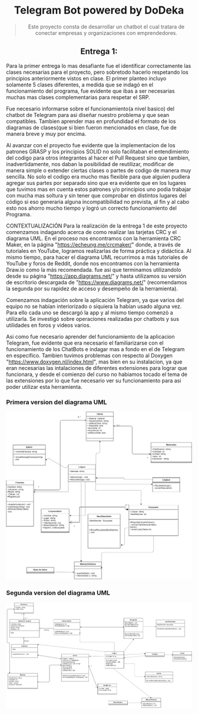 <h1 align="center">
  Telegram Bot powered by DoDeka
</h1>

<blockquote>
  <p align="center">
Este proyecto consta de desarrollar un chatbot el cual tratara de conectar empresas y organizaciones con emprendedores.
  </p>
</blockquote>

<h2 align="center">
Entrega 1:
</h2>

  Para la primer entrega lo mas desafiante fue el identificar correctamente las clases necesarias para el proyecto, pero sobretodo hacerlo respetando los principios anteriormente vistos en clase. El primer planteo incluyo solamente 5 clases diferentes, a medida que se indagó en el funcionamiento del programa, fue evidente que ibas a ser necesarias muchas mas clases complementarias para respetar el SRP.
  
  Fue necesario informarse sobre el funcionamiento(a nivel basico) del chatbot de Telegram para asi diseñar nuestro problema y que sean compatibles.
  Tambien aprender mas en profundidad el formato de los diagramas de clases(que si bien fueron mencionados en clase, fue de manera breve y muy por encima.
  
  Al avanzar con el proyecto fue evidente que la implementacion de los patrones GRASP y los principios SOLID no solo facilitaban el entendimiento del codigo para otros integrantes al hacer el Pull Request sino que tambien, inadvertidamente, nos daban la posibilidad de reutilizar, modificar de manera simple o extender ciertas clases o partes de codigo de manera muy sencilla. No solo el codigo era mucho mas flexible para que alguien pudiera agregar sus partes por separado sino que era evidente que en los lugares que tuvimos mas en cuenta estos patrones y/o principios uno podia trabajar con mucha mas soltura y sin tener que comprobar en distintos lugares del código si eso generaria alguna incompatibilidad no prevista, al fin y al cabo esto nos ahorro mucho tiempo y logró un correcto funcionamiento del Programa.
 
CONTEXTUALIZACIÓN
  Para la realización de la entrega 1 de este proyecto comenzamos indagando acerca de como realizar las tarjetas CRC y el diagrama UML. En el proceso nos encontramos con la herramienta CRC Maker, en la página "https://echeung.me/crcmaker/" donde, a través de tutoriales en YouTube, logramos realizarlas de forma práctica y didáctica. Al mismo tiempo, para hacer el diagrama UML recurrimos a más tutoriales de YouTube y foros de Reddit, donde nos encontramos con la herramienta Draw.io como la más recomendada. fue así que terminamos utilizandolo desde su página "https://app.diagrams.net/" y hasta utilizamos su versión de escritorio descargada de "https://www.diagrams.net/" (recomendamos la segunda por su rapidez de acceso y desempeño de la herramienta).
  
  Comenzamos indagación sobre la aplicación Telegram, ya que varios del equipo no se habían interiorizado o siquiera la habían usado alguna vez. Para ello cada uno se descargó la app y al mismo tiempo comenzò a utilizarla. Se investigó sobre operaciones realizadas por chatbots y sus utilidades en foros y videos varios.
  
  Asi como fue necesario aprender del funcionamiento de la aplicacion Telegram, fue evidente que era necesario el familiarizarse con el funcionamiento de los ChatBots e indagar mas a fondo en el de Telegram en especifico. Tambien tuvimos problemas con respecto al Doxygen "https://www.doxygen.nl/index.html", mas bien en su instalacion, ya que eran necesarias las intalaciones de diferentes extensiones para lograr que funcionara, y desde el comienzo del curso no habiamos tocado el tema de las extensiones por lo que fue necesario ver su funcionamiento para asi poder utilizar esta herramienta.

<h3>Primera version del diagrama UML</h3>

<img src = "docs\UML diagram PROJECT FINAL VERSION.png">

<h3>Segunda version del diagrama UML</h3>

<img src ="docs\TelegramBotUML ver 3.png">
